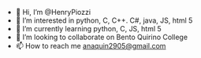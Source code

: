 - 👋 Hi, I’m @HenryPiozzi
- 👀 I’m interested in python, C, C++. C#, java, JS, html 5
- 🌱 I’m currently learning python, C, JS, html 5
- 💞️ I’m looking to collaborate on Bento Quirino College
- 📫 How to reach me anaquin2905@gmail.com

<!---
HenryPiozzi/HenryPiozzi is a ✨ special ✨ repository because its `README.md` (this file) appears on your GitHub profile.
You can click the Preview link to take a look at your changes.
--->
